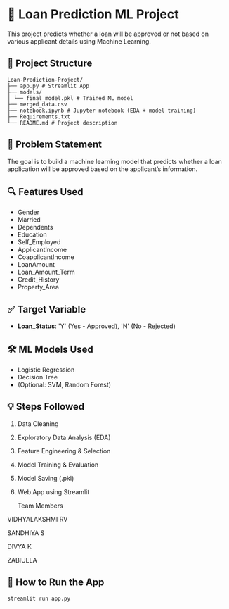 # 🏦 Loan Prediction ML Project

This project predicts whether a loan will be approved or not based on various applicant details using Machine Learning.

## 📁 Project Structure
```
Loan-Prediction-Project/
├── app.py # Streamlit App
├── models/
│ └── final_model.pkl # Trained ML model
├── merged_data.csv
├── notebook.ipynb # Jupyter notebook (EDA + model training)
├── Requirements.txt 
└── README.md # Project description
```


## 🧠 Problem Statement

The goal is to build a machine learning model that predicts whether a loan application will be approved based on the applicant’s information.

## 🔍 Features Used

- Gender
- Married
- Dependents
- Education
- Self_Employed
- ApplicantIncome
- CoapplicantIncome
- LoanAmount
- Loan_Amount_Term
- Credit_History
- Property_Area

## ✅ Target Variable

- **Loan_Status**: 'Y' (Yes - Approved), 'N' (No - Rejected)

## 🛠️ ML Models Used

- Logistic Regression
- Decision Tree
- (Optional: SVM, Random Forest)

## 💡 Steps Followed

1. Data Cleaning
2. Exploratory Data Analysis (EDA)
3. Feature Engineering & Selection
4. Model Training & Evaluation
5. Model Saving (.pkl)
6. Web App using Streamlit

    Team Members
   
VIDHYALAKSHMI RV

SANDHIYA S

DIVYA K

ZABIULLA

## 🚀 How to Run the App

```bash
streamlit run app.py
